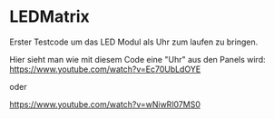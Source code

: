 # LEDMatrix

Erster Testcode um das LED Modul als Uhr zum laufen zu bringen.

Hier sieht man wie mit diesem Code eine "Uhr" aus den Panels wird:
https://www.youtube.com/watch?v=Ec70UbLdOYE

oder

https://www.youtube.com/watch?v=wNiwRl07MS0

